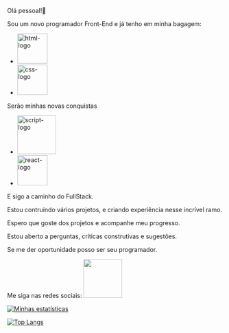 Olá pessoal!:rocket:

Sou um novo programador Front-End e já tenho em minha bagagem:

 - <img src="https://img.shields.io/badge/HTML5-E34F26?style=for-the-badge&logo=html5&logoColor=white" alt="html-logo" width="70px">

 - <img src="https://img.shields.io/badge/CSS3-1572B6?style=for-the-badge&logo=css3&logoColor=white" alt="css-logo" width="70px">

Serão minhas novas conquistas

 - <img src="https://img.shields.io/badge/JavaScript-F7DF1E?style=for-the-badge&logo=javascript&logoColor=black" alt="script-logo" width="90px">

 - <img src="https://img.shields.io/badge/React-20232A?style=for-the-badge&logo=react&logoColor=61DAFB" alt="react-logo" width="70px">

E sigo a caminho do FullStack.

Estou contruindo vários projetos, e criando experiência nesse incrível ramo.

Espero que goste dos projetos e acompanhe meu progresso.

Estou aberto a perguntas, críticas construtivas e sugestões.

Se me der oportunidade posso ser seu programador.

Me siga nas redes sociais:
<a href="https://instagram.com/ricardo_alecrim?igshid=MzNlNGNkZWQ4Mg==" target="blanked"><img src="https://img.shields.io/badge/Instagram-E4405F?style=for-the-badge&logo=instagram&logoColor=white" width="90px"></a>


[![Minhas estatísticas](https://github-readme-stats.vercel.app/api?username=RicardodeOliveiraAlecrim)](https://github.com/anuraghazra/github-readme-stats)

[![Top Langs](https://github-readme-stats.vercel.app/api/top-langs/?username=RicardodeOliveiraAlecrim)](https://github.com/anuraghazra/github-readme-stats)


<!--
**RicardodeOliveiraAlecrim/RicardodeOliveiraAlecrim** is a ✨ _special_ ✨ repository because its `README.md` (this file) appears on your GitHub profile.

Here are some ideas to get you started:

- 🔭 I’m currently working on ...
- 🌱 I’m currently learning ...
- 👯 I’m looking to collaborate on ...
- 🤔 I’m looking for help with ...
- 💬 Ask me about ...
- 📫 How to reach me: ...
- 😄 Pronouns: ...
- ⚡ Fun fact: ...
-->
